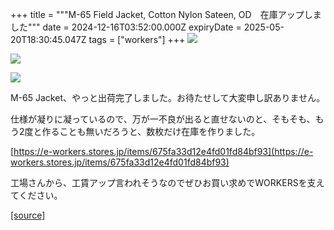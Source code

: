 +++
title = """M-65 Field Jacket, Cotton Nylon Sateen, OD　在庫アップしました"""
date = 2024-12-16T03:52:00.000Z
expiryDate = 2025-05-20T18:30:45.047Z
tags = ["workers"]
+++
[![](https://blogger.googleusercontent.com/img/b/R29vZ2xl/AVvXsEjGh3rlcXt0NK5geEq_EsaciaKAiWrvO4DXvc7sQcuM81hBtQ2B6Z7KjQEXMcaUXVefKPcTC6gP8frgy7VchWCgDP5dSX_M1FZCSAIeRo6d6B0AJv48_C6uT_Qi9ntIdlTiKT6HCNz_yz3ntsGBsCclEJIhLY2UTvyW2FB7ob-gMw3fEw1Zzrp5lXkRtMQ/s320/i1-3.jpg)](https://blogger.googleusercontent.com/img/b/R29vZ2xl/AVvXsEjGh3rlcXt0NK5geEq_EsaciaKAiWrvO4DXvc7sQcuM81hBtQ2B6Z7KjQEXMcaUXVefKPcTC6gP8frgy7VchWCgDP5dSX_M1FZCSAIeRo6d6B0AJv48_C6uT_Qi9ntIdlTiKT6HCNz_yz3ntsGBsCclEJIhLY2UTvyW2FB7ob-gMw3fEw1Zzrp5lXkRtMQ/s1050/i1-3.jpg)

  

[![](https://blogger.googleusercontent.com/img/b/R29vZ2xl/AVvXsEh7cT4i8NMdK7l8zwGpOsMQ7haLHvysbScnWgIrfmula6RC1GO_q5WH8iJse8qBECDblCTStQnzKCSxdyPpMYf0gYsWy7k7BGBF1EbingxNGVhYMv4cSzn-9ILf9J-mmsKbKE3ztOyqFrjhu-K-nRn0P-pmXtZ29VzWLNYQ88C5N2wZLrKEJP1-k-i5Q8E/s320/i1-2.jpg)](https://blogger.googleusercontent.com/img/b/R29vZ2xl/AVvXsEh7cT4i8NMdK7l8zwGpOsMQ7haLHvysbScnWgIrfmula6RC1GO_q5WH8iJse8qBECDblCTStQnzKCSxdyPpMYf0gYsWy7k7BGBF1EbingxNGVhYMv4cSzn-9ILf9J-mmsKbKE3ztOyqFrjhu-K-nRn0P-pmXtZ29VzWLNYQ88C5N2wZLrKEJP1-k-i5Q8E/s1050/i1-2.jpg)

  

[![](https://blogger.googleusercontent.com/img/b/R29vZ2xl/AVvXsEheMZlPSkL4p6BaYDdN_NCJawV9X-9NGI1RoOmX-RSOvzCvqZj0jfM1DbG5k1cbtVajV8ItcHo59-tvJUDvnlaF7SPCXlqRCsLxFQgP2kPiVXuoYqQhPiW30Tszc73ayzqfZGYmByulDxIHQkiA_pBWomsX5RuzPdVUsB0PS4J7eBu1UnFoRBNF6gti-Xo/s320/i1-1.jpg)](https://blogger.googleusercontent.com/img/b/R29vZ2xl/AVvXsEheMZlPSkL4p6BaYDdN_NCJawV9X-9NGI1RoOmX-RSOvzCvqZj0jfM1DbG5k1cbtVajV8ItcHo59-tvJUDvnlaF7SPCXlqRCsLxFQgP2kPiVXuoYqQhPiW30Tszc73ayzqfZGYmByulDxIHQkiA_pBWomsX5RuzPdVUsB0PS4J7eBu1UnFoRBNF6gti-Xo/s1050/i1-1.jpg)

  

M-65 Jacket、やっと出荷完了しました。お待たせして大変申し訳ありません。

仕様が凝りに凝っているので、万が一不良が出ると直せないのと、そもそも、もう2度と作ることも無いだろうと、数枚だけ在庫を作りました。

[https://e-workers.stores.jp/items/675fa33d12e4fd01fd84bf93](https://e-workers.stores.jp/items/675fa33d12e4fd01fd84bf93)

工場さんから、工賃アップ言われそうなのでぜひお買い求めでWORKERSを支えてください。

[[source]](https://eworkers.blogspot.com/2024/12/m-65-field-jacket-cotton-nylon-sateen-od.html)

